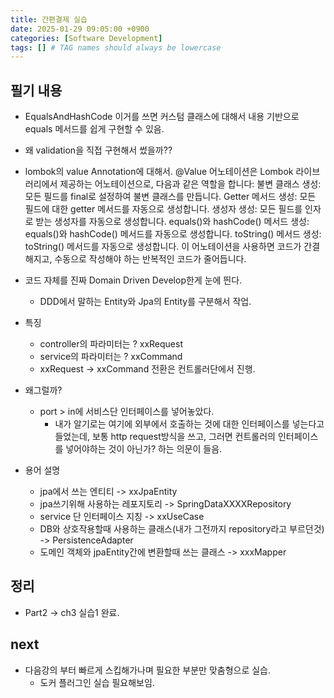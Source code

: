 ```yaml
---
title: 간편결제 실습
date: 2025-01-29 09:05:00 +0900
categories: [Software Development]
tags: [] # TAG names should always be lowercase
---
```


## 필기 내용
* EqualsAndHashCode 이거를 쓰면 커스텀 클래스에 대해서 내용 기반으로 equals 메서드를 쉽게 구현할 수 있음.

* 왜 validation을 직접 구현해서 썼을까??

* lombok의 value Annotation에 대해서.
@Value 어노테이션은 Lombok 라이브러리에서 제공하는 어노테이션으로, 다음과 같은 역할을 합니다:
불변 클래스 생성: 모든 필드를 final로 설정하여 불변 클래스를 만듭니다.
Getter 메서드 생성: 모든 필드에 대한 getter 메서드를 자동으로 생성합니다.
생성자 생성: 모든 필드를 인자로 받는 생성자를 자동으로 생성합니다.
equals()와 hashCode() 메서드 생성: equals()와 hashCode() 메서드를 자동으로 생성합니다.
toString() 메서드 생성: toString() 메서드를 자동으로 생성합니다.
이 어노테이션을 사용하면 코드가 간결해지고, 수동으로 작성해야 하는 반복적인 코드가 줄어듭니다.
* 코드 자체를 진짜 Domain Driven Develop한게 눈에 띈다.
  * DDD에서 말하는 Entity와 Jpa의 Entity를 구분해서 작업.
* 특징
  * controller의 파라미터는 ? xxRequest
  * service의 파라미터는 ? xxCommand
  * xxRequest -> xxCommand 전환은 컨트롤러단에서 진행.
* 왜그럴까?
  * port > in에 서비스단 인터페이스를 넣어놓았다.
    * 내가 알기로는 여기에 외부에서 호출하는 것에 대한 인터페이스를 넣는다고 들었는데, 보통 http request방식을 쓰고, 그러면 컨트롤러의 인터페이스를 넣어야하는 것이 아닌가? 하는 의문이 들음.
* 용어 설명
  * jpa에서 쓰는 엔티티 -> xxJpaEntity
  * jpa쓰기위해 사용하는 레포지토리 -> SpringDataXXXXRepository
  * service 단 인터페이스 지칭 -> xxUseCase
  * DB와 상호작용할때 사용하는 클래스(내가 그전까지 repository라고 부르던것) -> PersistenceAdapter
  * 도메인 객체와 jpaEntity간에 변환할때 쓰는 클래스 -> xxxMapper

## 정리
* Part2 -> ch3 실습1 완료.

## next
* 다음강의 부터 빠르게 스킵해가나며 필요한 부분만 맞춤형으로 실습.
  * 도커 플러그인 실습 필요해보임.
